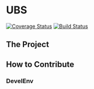 # UBS
[![Coverage Status](https://coveralls.io/repos/fabraz/ubs/badge.svg?branch=us01%23address)](https://coveralls.io/r/fabraz/ubs?branch=us01%23address) [![Build Status](https://travis-ci.org/fabraz/ubs.svg?branch=us01%23parse)](https://travis-ci.org/fabraz/ubs)


## The Project

## How to Contribute

### DevelEnv
